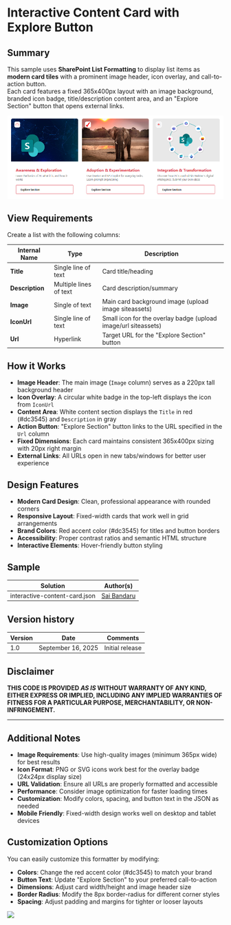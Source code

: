 # Interactive Content Card with Explore Button

## Summary

This sample uses **SharePoint List Formatting** to display list items as **modern card tiles** with a prominent image header, icon overlay, and call-to-action button.  
Each card features a fixed 365x400px layout with an image background, branded icon badge, title/description content area, and an "Explore Section" button that opens external links.

![screenshot of the sample](./assets/screenshot.png)

## View Requirements

Create a list with the following columns:

| Internal Name   | Type               | Description |
|-----------------|--------------------|-------------|
| **Title**       | Single line of text| Card title/heading |
| **Description** | Multiple lines of text | Card description/summary |
| **Image**       | Single of text          | Main card background image (upload image siteassets) |
| **IconUrl**     | Single line of text | Small icon for the overlay badge (upload image/url siteassets) |
| **Url**         | Hyperlink          | Target URL for the "Explore Section" button |


## How it Works

- **Image Header**: The main image (`Image` column) serves as a 220px tall background header
- **Icon Overlay**: A circular white badge in the top-left displays the icon from `IconUrl`
- **Content Area**: White content section displays the `Title` in red (#dc3545) and `Description` in gray
- **Action Button**: "Explore Section" button links to the URL specified in the `Url` column
- **Fixed Dimensions**: Each card maintains consistent 365x400px sizing with 20px right margin
- **External Links**: All URLs open in new tabs/windows for better user experience

## Design Features

- **Modern Card Design**: Clean, professional appearance with rounded corners
- **Responsive Layout**: Fixed-width cards that work well in grid arrangements
- **Brand Colors**: Red accent color (#dc3545) for titles and button borders
- **Accessibility**: Proper contrast ratios and semantic HTML structure
- **Interactive Elements**: Hover-friendly button styling

## Sample

Solution|Author(s)
--------|---------
interactive-content-card.json | [Sai Bandaru](https://github.com/saiiiiiii)

## Version history

Version|Date|Comments
-------|----|--------
1.0|September 16, 2025|Initial release

## Disclaimer
**THIS CODE IS PROVIDED *AS IS* WITHOUT WARRANTY OF ANY KIND, EITHER EXPRESS OR IMPLIED, INCLUDING ANY IMPLIED WARRANTIES OF FITNESS FOR A PARTICULAR PURPOSE, MERCHANTABILITY, OR NON-INFRINGEMENT.**

---

## Additional Notes

- **Image Requirements**: Use high-quality images (minimum 365px wide) for best results
- **Icon Format**: PNG or SVG icons work best for the overlay badge (24x24px display size)
- **URL Validation**: Ensure all URLs are properly formatted and accessible
- **Performance**: Consider image optimization for faster loading times
- **Customization**: Modify colors, spacing, and button text in the JSON as needed
- **Mobile Friendly**: Fixed-width design works well on desktop and tablet devices

## Customization Options

You can easily customize this formatter by modifying:
- **Colors**: Change the red accent color (#dc3545) to match your brand
- **Button Text**: Update "Explore Section" to your preferred call-to-action
- **Dimensions**: Adjust card width/height and image header size
- **Border Radius**: Modify the 8px border-radius for different corner styles
- **Spacing**: Adjust padding and margins for tighter or looser layouts

<img src="https://pnptelemetry.azurewebsites.net/list-formatting/view-samples/interactive-content-card" />
